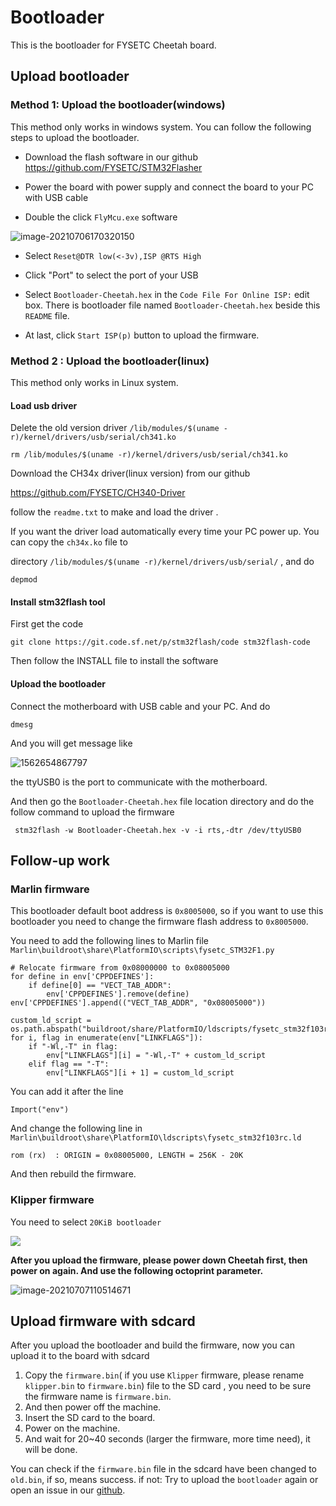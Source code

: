 # Bootloader
This is the bootloader for FYSETC Cheetah board.

## Upload bootloader

### Method 1: Upload the bootloader(windows)

This method only works in windows system. You can follow the following steps to upload the bootloader.

- Download the flash software in our github https://github.com/FYSETC/STM32Flasher


- Power the board with power supply and connect the board to your PC with USB cable

- Double the click `FlyMcu.exe` software

![image-20210706170320150](images/Flymcu.png)

- Select `Reset@DTR low(<-3v),ISP @RTS High`

- Click "Port" to select the port of your USB 


- Select `Bootloader-Cheetah.hex` in the `Code File For Online ISP:` edit box. There is bootloader file named `Bootloader-Cheetah.hex` beside this `README` file. 


- At last, click  `Start ISP(p)` button to upload the firmware.


### Method 2 : Upload the bootloader(linux)

This method only works in Linux system.

#### Load usb driver

Delete the old version driver `/lib/modules/$(uname -r)/kernel/drivers/usb/serial/ch341.ko`

```
rm /lib/modules/$(uname -r)/kernel/drivers/usb/serial/ch341.ko
```

Download the CH34x driver(linux version) from our github

https://github.com/FYSETC/CH340-Driver

follow the `readme.txt` to make and load the driver .

If you want the driver load automatically every time your PC power up. You can copy the `ch34x.ko` file to 

directory `/lib/modules/$(uname -r)/kernel/drivers/usb/serial/` , and do

```
depmod 
```

#### Install stm32flash tool

First get the code

```
git clone https://git.code.sf.net/p/stm32flash/code stm32flash-code
```

Then follow the INSTALL file to install the software

#### Upload the bootloader

Connect the motherboard with USB cable and your PC. And do

```
dmesg
```

And you will get message like 

![1562654867797](images/AIO_f4.png)

the ttyUSB0 is the port to communicate with the motherboard.

And then go the `Bootloader-Cheetah.hex` file location directory and do the follow command to upload the firmware

```
 stm32flash -w Bootloader-Cheetah.hex -v -i rts,-dtr /dev/ttyUSB0
```

## Follow-up work

### Marlin firmware

This bootloader default boot address is `0x8005000`, so if you want to use this bootloader you need to change the firmware  flash address to `0x8005000`.

You need to add the following lines to Marlin file `Marlin\buildroot\share\PlatformIO\scripts\fysetc_STM32F1.py`

```
# Relocate firmware from 0x08000000 to 0x08005000
for define in env['CPPDEFINES']:
    if define[0] == "VECT_TAB_ADDR":
        env['CPPDEFINES'].remove(define)
env['CPPDEFINES'].append(("VECT_TAB_ADDR", "0x08005000"))

custom_ld_script = os.path.abspath("buildroot/share/PlatformIO/ldscripts/fysetc_stm32f103rc.ld")
for i, flag in enumerate(env["LINKFLAGS"]):
    if "-Wl,-T" in flag:
        env["LINKFLAGS"][i] = "-Wl,-T" + custom_ld_script
    elif flag == "-T":
        env["LINKFLAGS"][i + 1] = custom_ld_script
```

You can add it after the line 

```
Import("env")
```

And change the following line in `Marlin\buildroot\share\PlatformIO\ldscripts\fysetc_stm32f103rc.ld`

```
rom (rx)  : ORIGIN = 0x08005000, LENGTH = 256K - 20K
```

And then rebuild the firmware.

### Klipper firmware

You need to select `20KiB bootloader`

![](images/klipper.png)

**After you upload the firmware, please power down Cheetah first, then power on again.  And use the following octoprint parameter.**

![image-20210707110514671](images/octoprint_serial.png)

## Upload firmware with sdcard

After you upload the bootloader and build the firmware, now you can upload it to the board with sdcard

1. Copy the `firmware.bin`( if you use `Klipper` firmware, please rename `klipper.bin` to `firmware.bin`) file to the SD card , you need to be sure the firmware name is `firmware.bin`. 
2. And then power off the machine.
3. Insert the SD card to the board.
4. Power on the machine. 
5. And wait for 20~40 seconds (larger the firmware, more time need), it will be done. 

You can check if the `firmware.bin` file in the sdcard have been changed to `old.bin`, if so, means success. if not: Try to upload the `bootloader` again or open an issue in our [github](https://github.com/FYSETC/FYSETC-Cheetah/issues).

